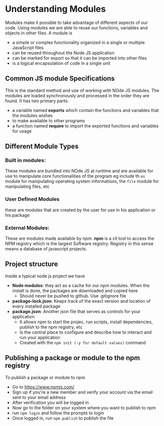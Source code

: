# Understanding Modules
Modules make it possible to take advantage of different aspects of our code. Using modules we
are able to reuse our functions, variables and objects in other files.
A module is 
- a simple or complex functionality organized in a single or multiple JavaScript files
- can be reused throughout the Node JS application
- can be marked for export so that it can be imported into other files
- is a logical encapsulation of code in a single unit

## Common JS module Specifications
This is the standard method and use of working with NOde JS modules. The modules are loaded synchronously
and processed in the order they are found. It has two primary parts:
- a variable named __exports__ which contain the functions and variables that the modules wishes
- to make available to other programs
- a function named __require__ to import the exported functions and variables for usage

## Different Module Types
### Built in modules:
These modules are bundled into NOde JS at runtime and are available for use to manipulate core
functionalities of the program
eg include th `os` module for manipulating operating system informations, the `file` module for
manipulating files, etc
### User Defined Modules
these are modules that are created by the user for use in his application or his package
### External Modules:
These are modules made available by _npm_. **npm** is a cli tool to access the NPM registry which is the largest Software registry. Registry in this
sense means a database of javascript projects.


## Project structure
Inside a typical node js project we have
- **Node modules**: they act as a cache for our npm modules. When the install is done, the packages are downloaded and copied here
  - Should never be pushed to github. Use .gitignore file
- **package-lock.json**: Keeps track of the exact version and location of every installed package
- **package.json**: Another json file that serves as controls for your application
  -  It allows npm to start the projec, run scripts, install dependencies, publish to the npm registry, etc
  -  Is the central place to configure and describe how to interact and run your application
  -  Created with the `npm init (-y for default values)` command
## Publishing a package or module to the npm registry
To publish a package or module to npm
- Go to https://www.npmjs.com/
- Sign up if you're a new member and verify your account via the email sent to your email address
- After verification you will be logged in
- Now go to the folder on your system where you want to publish to npm
- run `npm login` and follow the prompts to login
- Once logged in, run `npm publish` to publish the file
